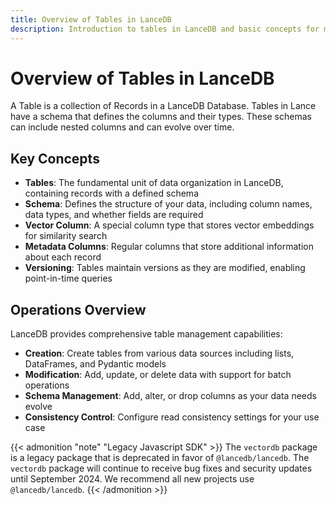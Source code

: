 ```yaml
---
title: Overview of Tables in LanceDB
description: Introduction to tables in LanceDB and basic concepts for managing vector data.
---
```


# Overview of Tables in LanceDB

A Table is a collection of Records in a LanceDB Database. Tables in Lance have a schema that defines the columns and their types. These schemas can include nested columns and can evolve over time.

## Key Concepts

- **Tables**: The fundamental unit of data organization in LanceDB, containing records with a defined schema
- **Schema**: Defines the structure of your data, including column names, data types, and whether fields are required
- **Vector Column**: A special column type that stores vector embeddings for similarity search
- **Metadata Columns**: Regular columns that store additional information about each record
- **Versioning**: Tables maintain versions as they are modified, enabling point-in-time queries

## Operations Overview

LanceDB provides comprehensive table management capabilities:

- **Creation**: Create tables from various data sources including lists, DataFrames, and Pydantic models
- **Modification**: Add, update, or delete data with support for batch operations
- **Schema Management**: Add, alter, or drop columns as your data needs evolve
- **Consistency Control**: Configure read consistency settings for your use case


{{< admonition "note" "Legacy Javascript SDK" >}}
The `vectordb` package is a legacy package that is deprecated in favor of `@lancedb/lancedb`. The `vectordb` package will continue to receive bug fixes and security updates until September 2024. We recommend all new projects use `@lancedb/lancedb`. 
{{< /admonition >}}